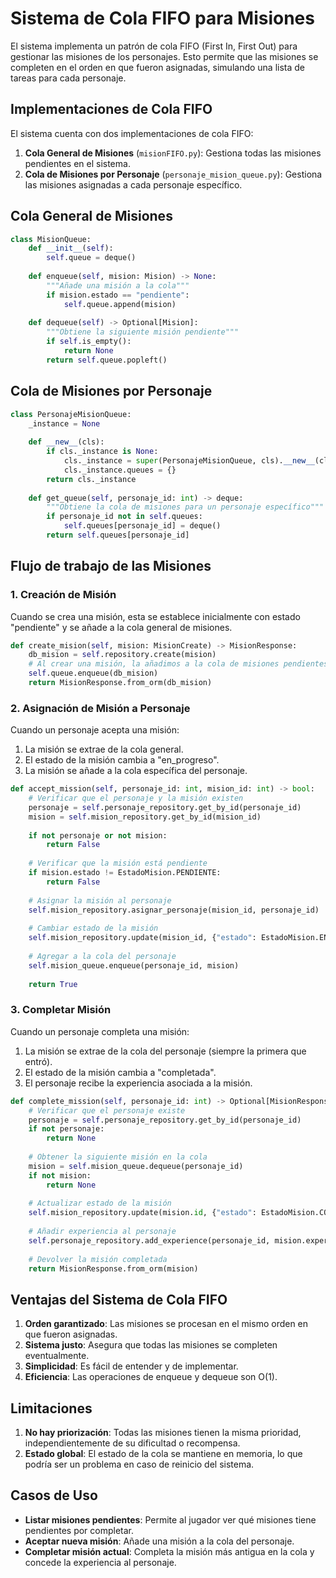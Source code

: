 # Sistema de Cola FIFO para Misiones

El sistema implementa un patrón de cola FIFO (First In, First Out) para gestionar las misiones de los personajes. Esto permite que las misiones se completen en el orden en que fueron asignadas, simulando una lista de tareas para cada personaje.

## Implementaciones de Cola FIFO

El sistema cuenta con dos implementaciones de cola FIFO:

1. **Cola General de Misiones** (`misionFIFO.py`): Gestiona todas las misiones pendientes en el sistema.
2. **Cola de Misiones por Personaje** (`personaje_mision_queue.py`): Gestiona las misiones asignadas a cada personaje específico.

## Cola General de Misiones

```python
class MisionQueue:
    def __init__(self):
        self.queue = deque()
        
    def enqueue(self, mision: Mision) -> None:
        """Añade una misión a la cola"""
        if mision.estado == "pendiente":
            self.queue.append(mision)
            
    def dequeue(self) -> Optional[Mision]:
        """Obtiene la siguiente misión pendiente"""
        if self.is_empty():
            return None
        return self.queue.popleft()
```

## Cola de Misiones por Personaje

```python
class PersonajeMisionQueue:
    _instance = None
    
    def __new__(cls):
        if cls._instance is None:
            cls._instance = super(PersonajeMisionQueue, cls).__new__(cls)
            cls._instance.queues = {}
        return cls._instance
    
    def get_queue(self, personaje_id: int) -> deque:
        """Obtiene la cola de misiones para un personaje específico"""
        if personaje_id not in self.queues:
            self.queues[personaje_id] = deque()
        return self.queues[personaje_id]
```

## Flujo de trabajo de las Misiones

### 1. Creación de Misión

Cuando se crea una misión, esta se establece inicialmente con estado "pendiente" y se añade a la cola general de misiones.

```python
def create_mision(self, mision: MisionCreate) -> MisionResponse:
    db_mision = self.repository.create(mision)
    # Al crear una misión, la añadimos a la cola de misiones pendientes
    self.queue.enqueue(db_mision)
    return MisionResponse.from_orm(db_mision)
```

### 2. Asignación de Misión a Personaje

Cuando un personaje acepta una misión:

1. La misión se extrae de la cola general.
2. El estado de la misión cambia a "en_progreso".
3. La misión se añade a la cola específica del personaje.

```python
def accept_mission(self, personaje_id: int, mision_id: int) -> bool:
    # Verificar que el personaje y la misión existen
    personaje = self.personaje_repository.get_by_id(personaje_id)
    mision = self.mision_repository.get_by_id(mision_id)
    
    if not personaje or not mision:
        return False
    
    # Verificar que la misión está pendiente
    if mision.estado != EstadoMision.PENDIENTE:
        return False
    
    # Asignar la misión al personaje
    self.mision_repository.asignar_personaje(mision_id, personaje_id)
    
    # Cambiar estado de la misión
    self.mision_repository.update(mision_id, {"estado": EstadoMision.EN_PROGRESO})
    
    # Agregar a la cola del personaje
    self.mision_queue.enqueue(personaje_id, mision)
    
    return True
```

### 3. Completar Misión

Cuando un personaje completa una misión:

1. La misión se extrae de la cola del personaje (siempre la primera que entró).
2. El estado de la misión cambia a "completada".
3. El personaje recibe la experiencia asociada a la misión.

```python
def complete_mission(self, personaje_id: int) -> Optional[MisionResponse]:
    # Verificar que el personaje existe
    personaje = self.personaje_repository.get_by_id(personaje_id)
    if not personaje:
        return None
    
    # Obtener la siguiente misión en la cola
    mision = self.mision_queue.dequeue(personaje_id)
    if not mision:
        return None
    
    # Actualizar estado de la misión
    self.mision_repository.update(mision.id, {"estado": EstadoMision.COMPLETADA})
    
    # Añadir experiencia al personaje
    self.personaje_repository.add_experience(personaje_id, mision.experiencia)
    
    # Devolver la misión completada
    return MisionResponse.from_orm(mision)
```

## Ventajas del Sistema de Cola FIFO

1. **Orden garantizado**: Las misiones se procesan en el mismo orden en que fueron asignadas.
2. **Sistema justo**: Asegura que todas las misiones se completen eventualmente.
3. **Simplicidad**: Es fácil de entender y de implementar.
4. **Eficiencia**: Las operaciones de enqueue y dequeue son O(1).

## Limitaciones

1. **No hay priorización**: Todas las misiones tienen la misma prioridad, independientemente de su dificultad o recompensa.
2. **Estado global**: El estado de la cola se mantiene en memoria, lo que podría ser un problema en caso de reinicio del sistema.

## Casos de Uso

- **Listar misiones pendientes**: Permite al jugador ver qué misiones tiene pendientes por completar.
- **Aceptar nueva misión**: Añade una misión a la cola del personaje.
- **Completar misión actual**: Completa la misión más antigua en la cola y concede la experiencia al personaje.

